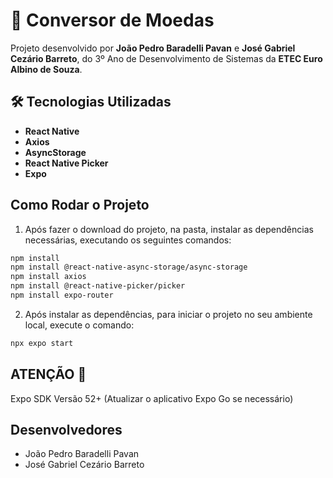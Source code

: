 # 📱 Conversor de Moedas

Projeto desenvolvido por **João Pedro Baradelli Pavan** e **José Gabriel Cezário Barreto**, do 3º Ano de Desenvolvimento de Sistemas da **ETEC Euro Albino de Souza**.

## 🛠 Tecnologias Utilizadas

- **React Native** 
- **Axios** 
- **AsyncStorage** 
- **React Native Picker** 
- **Expo**

## Como Rodar o Projeto

1. Após fazer o download do projeto, na pasta, instalar as dependências necessárias, executando os seguintes comandos:

```bash
npm install
npm install @react-native-async-storage/async-storage
npm install axios
npm install @react-native-picker/picker
npm install expo-router
```

2. Após instalar as dependências, para iniciar o projeto no seu ambiente local, execute o comando:

```bash
npx expo start
```

## ATENÇÃO 📝
Expo SDK Versão 52+ (Atualizar o aplicativo Expo Go se necessário)

## Desenvolvedores
- João Pedro Baradelli Pavan
- José Gabriel Cezário Barreto
